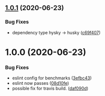 ## [1.0.1](https://github.com/xobotyi/is-obj/compare/v1.0.0...v1.0.1) (2020-06-23)


### Bug Fixes

* dependency type hysky -> husky ([c69f407](https://github.com/xobotyi/is-obj/commit/c69f407f80c4fabdcca970775f15093dc8165fb8))

# 1.0.0 (2020-06-23)


### Bug Fixes

* eslint config for benchmarks ([3efbc43](https://github.com/xobotyi/is-obj/commit/3efbc43500957d0e95beff043ab7a8a22aa51e15))
* eslint now passes ([08d10fe](https://github.com/xobotyi/is-obj/commit/08d10feba9914cfcd7bc6d18350877e059103240))
* possible fix for travis build. ([daf090d](https://github.com/xobotyi/is-obj/commit/daf090df1ff59144dcec81a93e682faffeacaf38))
